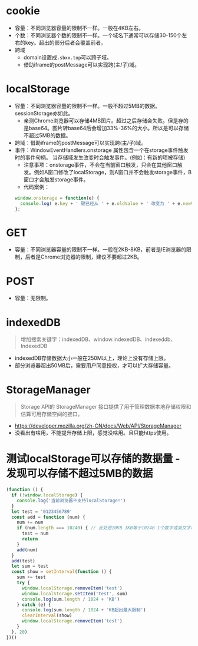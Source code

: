 # cookie
* 容量：不同浏览器容量的限制不一样。一般在4KB左右。
* 个数：不同浏览器个数的限制不一样。一个域名下通常可以存储30-150个左右的key。超出的部分后者会覆盖前者。
* 跨域
    - domain设置成```.sbxx.top```可以跨子域。
    - 借助iframe的postMessage可以实现跨(主/子)域。

# localStorage
* 容量：不同浏览器容量的限制不一样。一般不超过5MB的数据。sessionStorage亦如此。
  - 亲测Chrome浏览器可以存储4MB图片。超过之后存储会失败。但是存的是base64。图片转base64后会增加33%-36%的大小。所以是可以存储不超过5MB的数据。
* 跨域：借助iframe的postMessage可以实现跨(主/子)域。
* 事件：WindowEventHandlers.onstorage 属性包含一个在storage事件触发时的事件句柄。 当存储域发生改变时会触发事件。(例如：有新的项被存储)
  - 注意事项：onstorage事件，不会在当前窗口触发，只会在其他窗口触发。例如A窗口修改了localStorage，则A窗口并不会触发storage事件，B窗口才会触发storage事件。
  - 代码案例：
  ```javascript
  window.onstorage = function(e) {
    console.log( e.key + ' 键已经从 ' + e.oldValue + ' 改变为 ' + e.newValue + '.');
  };
  ```

# GET
* 容量：不同浏览器容量的限制不一样。一般在2KB-8KB，前者是IE浏览器的限制，后者是Chrome浏览器的限制，建议不要超过2KB。

# POST
* 容量：无限制。

# indexedDB
> 增加搜索关键字：indexedDB、window.indexedDB、indexeddb、IndexedDB
* indexedDB存储数据大小一般在250M以上，理论上没有存储上限。
* 部分浏览器超出50MB后，需要用户同意授权，才可以扩大存储容量。

# StorageManager
> Storage API的 StorageManager 接口提供了用于管理数据本地存储权限和估算可用存储空间的接口。
* https://developer.mozilla.org/zh-CN/docs/Web/API/StorageManager
* 没看出有啥用，不能提升存储上限，感觉没啥用。且只能https使用。

# 测试localStorage可以存储的数据量 - 发现可以存储不超过5MB的数据
```javascript
(function () {
  if (!window.localStorage) {
    console.log('当前浏览器不支持localStorage!')
  }
  let test = '0123456789'
  const add = function (num) {
    num += num
    if (num.length === 10240) { // 此处是10KB 1KB等于1024B 1个数字或英文字母是1B
      test = num
      return
    }
    add(num)
  }
  add(test)
  let sum = test
  const show = setInterval(function () {
    sum += test
    try {
      window.localStorage.removeItem('test')
      window.localStorage.setItem('test', sum)
      console.log(sum.length / 1024 + 'KB')
    } catch (e) {
      console.log(sum.length / 1024 + 'KB超出最大限制')
      clearInterval(show)
      window.localStorage.removeItem('test')
    }
  }, 20)
})()
```

